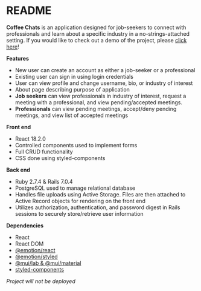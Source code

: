 # README

**Coffee Chats** is an application designed for job-seekers to connect with professionals and learn about a specific industry in a no-strings-attached setting.
If you would like to check out a demo of the project, please [click here](https://www.youtube.com/watch?v=wjghkzOgpxU)! 


**Features** 

* New user can create an account as either a job-seeker or a professional
* Existing user can sign in using login credentials 
* User can view profile and change username, bio, or industry of interest
* About page describing purpose of application
* **Job seekers** can view professionals in industry of interest, request a meeting with a professional, and view pending/accepted meetings. 
* **Professionals** can view pending meetings, accept/deny pending meetings, and view list of accepted meetings


**Front end**

* React 18.2.0 
* Controlled components used to implement forms  
* Full CRUD functionality 
* CSS done using styled-components 


**Back end** 

* Ruby 2.7.4 & Rails 7.0.4
* PostgreSQL used to manage relational database
* Handles file uploads using Active Storage. Files are then attached to Active Record objects for rendering on the front end
* Utilizes authorization, authentication, and password digest in Rails sessions to securely store/retrieve user information 

**Dependencies** 
* React
* React DOM 
* [@emotion/react](https://emotion.sh/docs/introduction)
* [@emotion/styled](https://emotion.sh/docs/styled) 
* [@mui/lab & @mui/material](https://mui.com/material-ui/about-the-lab/)
* [styled-components](https://styled-components.com/)

*Project will not be deployed*

